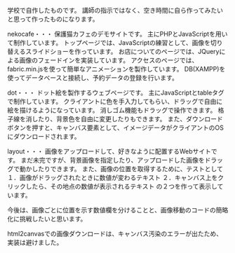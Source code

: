 学校で自作したものです。
講師の指示ではなく、空き時間に自ら作ってみたいと思って作ったものになります。


nekocafe・・・
保護猫カフェのデモサイトです。
主にPHPとJavaScriptを用いて制作しています。
トップページでは、JavaScriptの練習として、画像を切り替えるスライドショーを作っています。
お店についてのページでは、JQueryによる画像のフェードインを実装しています。
アクセスのページでは、fabric.min.jsを使って簡単なアニメーションを製作しています。
DB(XAMPP)を使ってデータベースと接続し、予約データの登録を行います。

dot・・・
ドット絵を製作するウェブページです。
主にJavaScriptとtableタグで制作しています。
クライアントに色を手入力してもらい、ドラッグで自由に絵を描けるようになっています。
消しゴム機能もドラッグで操作できます。
格子線を消したり、背景色を自由に変更したりもできます。
また、ダウンロードボタンを押すと、キャンバス要素として、イメージデータがクライアントのOSにダウンロードされます。

layout・・・
画像をアップロードして、好きなように配置するWebサイトです。
まだ未完ですが、背景画像を指定したり、アップロードした画像をドラッグで動かしたりできます。
また、画像の位置を取得するために、テストとして
１．画像がドラッグされたときに数値が変わるテキスト
２．キャンバス上をクリックしたら、その地点の数値が表示されるテキスト
の２つを作って表示しています。

今後は、画像ごとに位置を示す数値欄を分けることと、画像移動のコードの簡略化に挑戦したいと思います。

html2canvasでの画像ダウンロードは、キャンバス汚染のエラーが出たため、実装は避けました。
